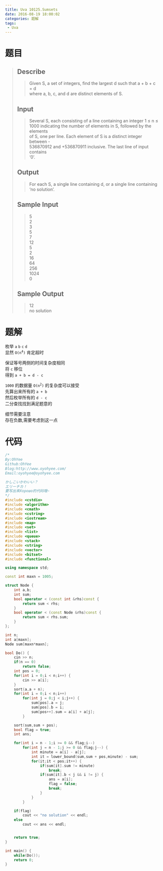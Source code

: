 ```yaml
---
title: Uva 10125.Sumsets
date: 2016-08-19 18:00:02
categories: 题解
tags: 
 - Uva
---
```

# 题目
> ## Describe
>> Given S, a set of integers, find the largest d such that a + b + c = d  
>> where a, b, c, and d are distinct elements of S.  
>> <!--more-->  
> 
> ## Input  
>> Several S, each consisting of a line containing an integer 1 ≤ n ≤  
>> 1000 indicating the number of elements in S, followed by the elements  
>> of S, one per line. Each element of S is a distinct integer between -  
>> 536870912 and +536870911 inclusive. The last line of input contains  
>> ‘0’.  
> 
> ## Output  
>> For each S, a single line containing d, or a single line containing ‘no solution’.  
> 
> ## Sample Input  
>> 5  
>> 2  
>> 3  
>> 5  
>> 7  
>> 12  
>> 5  
>> 2  
>> 16  
>> 64  
>> 256  
>> 1024  
>> 0  
> 
> ## Sample Output  
>> 12  
>> no solution  


# 题解

枚举 `a` `b` `c` `d`  
显然 <code>O(n<sup>4</sup>)</code> 肯定超时  

保证等号两侧的时间复杂度相同  
将 `c` 移位  
得到 `a + b = d - c`  

`1000` 的数据量 <code>O(n<sup>2</sup>)</code> 的复杂度可以接受  
先算出来所有的 `a + b`  
然后枚举所有的 `d - c`  
二分查找找到满足题意的  

细节需要注意  
存在负数,需要考虑到这一点  

# 代码
```cpp Sumsets https://github.com/OhYee/sourcecode/tree/master/ACM 代码备份
/*
By:OhYee
Github:OhYee
Blog:http://www.oyohyee.com/
Email:oyohyee@oyohyee.com

かしこいかわいい？
エリーチカ！
要写出来Хорошо的代码哦~
*/
#include <cstdio>
#include <algorithm>
#include <cmath>
#include <cstring>
#include <iostream>
#include <map>
#include <set>
#include <list>
#include <queue>
#include <stack>
#include <string>
#include <vector>
#include <bitset>
#include <functional>

using namespace std;

const int maxn = 1005;

struct Node {
    int a,b;
    int sum;
    bool operator < (const int &rhs)const {
        return sum < rhs;
    }
    bool operator < (const Node &rhs)const {
        return sum < rhs.sum;
    }
};

int n;
int a[maxn];
Node sum[maxn*maxn];

bool Do() {
    cin >> n;
    if(n == 0)
        return false;
    int pos = 0;
    for(int i = 0;i < n;i++) {
        cin >> a[i];
    }
    sort(a,a + n);
    for(int i = 0;i < n;i++)
        for(int j = 0;j < i;j++) {
            sum[pos].a = j;
            sum[pos].b = i;
            sum[pos++].sum = a[i] + a[j];
        }

    sort(sum,sum + pos);
    bool flag = true;
    int ans;

    for(int i = n - 1;i >= 0 && flag;i--)
        for(int j = n - 1;j >= 0 && flag;j--) {
            int minute = a[i] - a[j];
            int it = lower_bound(sum,sum + pos,minute) - sum;
            for(it;it < pos;it++) {
                if(sum[it].sum != minute)
                    break;
                if(sum[it].b < j && i != j) {
                    ans = a[i];
                    flag = false;
                    break;
                }
            }
        }

    if(flag)
        cout << "no solution" << endl;
    else
        cout << ans << endl;


    return true;
}

int main() {
    while(Do());
    return 0;
}
```